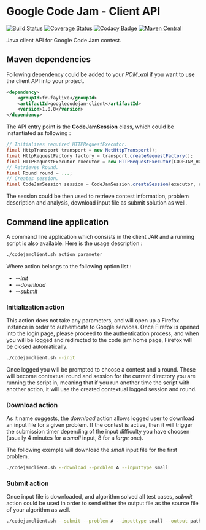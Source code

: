 # Google Code Jam - Client API

[![Build Status](https://travis-ci.org/Faylixe/googlecodejam-client.svg)](https://travis-ci.org/Faylixe/googlecodejam-client) [![Coverage Status](https://coveralls.io/repos/Faylixe/googlecodejam-client/badge.svg?branch=master&service=github)](https://coveralls.io/github/Faylixe/googlecodejam-client?branch=master) [![Codacy Badge](https://api.codacy.com/project/badge/grade/a69abad9e6d14c81b62b9deeb99b8e7d)](https://www.codacy.com/app/Faylixe/googlecodejam-client) [![Maven Central](https://maven-badges.herokuapp.com/maven-central/fr.faylixe/googlecodejam-client/badge.svg)](https://maven-badges.herokuapp.com/maven-central/fr.faylixe/googlecodejam-client)

Java client API for Google Code Jam contest.

## Maven dependencies

Following dependency could be added to your *POM.xml* if you want to use the client API into your project.

```xml
<dependency>
    <groupId>fr.faylixe</groupId>
    <artifactId>googlecodejam-client</artifactId>
    <version>1.0.0</version>
</dependency>
```
The API entry point is the **CodeJamSession** class, which could be instantiated as following :

```java
// Initializes required HTTPRequestExecutor.
final HttpTransport transport = new NetHttpTransport();
final HttpRequestFactory factory = transport.createRequestFactory();
final HTTPRequestExecutor executor = new HTTPRequestExecutor(CODEJAM_HOSTNAME, factory);
// Retrieves Round.
final Round round = ...;
// Creates session.
final CodeJamSession session = CodeJamSession.createSession(executor, round);
```

The session could be then used to retrieve contest information, problem description and analysis, download input file
as submit solution as well.

## Command line application

A command line application which consists in the client JAR and a running script is also available. Here is the usage description :

```bash
./codejamclient.sh action parameter
```

Where action belongs to the following option list :

* *--init*
* *--download*
* *--submit*

### Initialization action

This action does not take any parameters, and will open up a Firefox instance
in order to authenticate to Google services. Once Firefox is opened into the login page,
please proceed to the authentication process, and when you will be logged and redirected
to the code jam home page, Firefox will be closed automatically.

```bash
./codejamclient.sh --init
```

Once logged you will be prompted to choose a contest and a round. Those will become contextual round and session
for the current directory you are running the script in, meaning that if you run another time the script with another
action, it will use the created contextual logged session and round.

### Download action

As it name suggests, the *download* action allows logged user to download an input file for a given problem.
If the contest is active, then it will trigger the submission timer depending of the input difficulty you have
choosen (usually 4 minutes for a *small* input, 8 for a *large* one).

The following exemple will download the *small* input file for the first problem.

```bash
./codejamclient.sh --download --problem A --inputtype small
```

### Submit action

Once input file is downloaded, and algorithm solved all test cases, *submit* action could be used in order
to send either the output file as the source file of your algorithm as well.

```bash
./codejamclient.sh --submit --problem A --inputtype small --output path/to/output --sourcefile path/to/sourcefile
```
